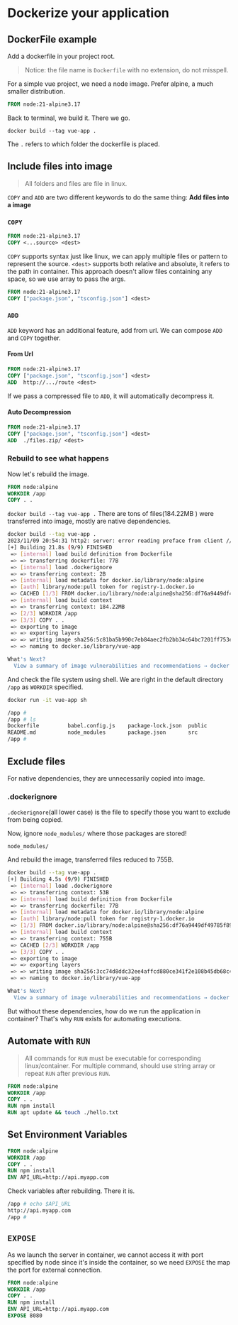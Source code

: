 # Dockerize your application

## DockerFile example

Add a dockerfile in your project root.

> Notice: the file name is `Dockerfile` with no extension, do not misspell.

For a simple vue project, we need a node image.
Prefer alpine, a much smaller distribution.

```dockerfile
FROM node:21-alpine3.17
```

Back to terminal, we build it. There we go.

`docker build --tag vue-app .`

The `.` refers to which folder the dockerfile is placed.

## Include files into image

> All folders and files are file in linux.

`COPY` and `ADD` are two different keywords to do the same thing: **Add files into a image**

### `COPY`

```dockerfile
FROM node:21-alpine3.17
COPY <...source> <dest>
```

`COPY` supports syntax just like linux, we can apply multiple files or pattern to represent the source.
`<dest>` supports both relative and absolute, it refers to the path in container.
This approach doesn't allow files containing any space, so we use array to pass the args.

```dockerfile
FROM node:21-alpine3.17
COPY ["package.json", "tsconfig.json"] <dest>
```

### `ADD`

`ADD` keyword has an additional feature, add from url.
We can compose `ADD` and `COPY` together.

#### From Url

```dockerfile
FROM node:21-alpine3.17
COPY ["package.json", "tsconfig.json"] <dest>
ADD  http://.../route <dest>
```

If we pass a compressed file to `ADD`, it will automatically decompress it.

#### Auto Decompression

```dockerfile
FROM node:21-alpine3.17
COPY ["package.json", "tsconfig.json"] <dest>
ADD  ./files.zip/ <dest>
```

### Rebuild to see what happens

Now let's rebuild the image.

```dockerfile
FROM node:alpine
WORKDIR /app
COPY . .
```

`docker build --tag vue-app .` There are tons of files(184.22MB ) were transferred into image, mostly are native dependencies.

```bash
docker build --tag vue-app .
2023/11/09 20:54:31 http2: server: error reading preface from client //./pipe/docker_engine: file has already been closed
[+] Building 21.8s (9/9) FINISHED                                                                                                                                      docker:default
 => [internal] load build definition from Dockerfile                                                                                                                             0.0s
 => => transferring dockerfile: 77B                                                                                                                                              0.0s 
 => [internal] load .dockerignore                                                                                                                                                0.0s 
 => => transferring context: 2B                                                                                                                                                  0.0s 
 => [internal] load metadata for docker.io/library/node:alpine                                                                                                                   2.7s
 => [auth] library/node:pull token for registry-1.docker.io                                                                                                                      0.0s
 => CACHED [1/3] FROM docker.io/library/node:alpine@sha256:df76a9449df49785f89d517764012e3396b063ba3e746e8d88f36e9f332b1864                                                      0.0s
 => [internal] load build context                                                                                                                                               13.5s 
 => => transferring context: 184.22MB                                                                                                                                           13.4s 
 => [2/3] WORKDIR /app                                                                                                                                                           0.1s 
 => [3/3] COPY . .                                                                                                                                                               2.5s
 => exporting to image                                                                                                                                                           3.0s
 => => exporting layers                                                                                                                                                          3.0s 
 => => writing image sha256:5c81ba5b990c7eb84aec2fb2bb34c64bc7201ff753ebf7f5b59fbedc1e87d484                                                                                     0.0s
 => => naming to docker.io/library/vue-app                                                                                                                                       0.0s 

What's Next?
  View a summary of image vulnerabilities and recommendations → docker scout quickview
```

And check the file system using shell. We are right in the default directory `/app` as `WORKDIR` specified.

```bash
docker run -it vue-app sh

/app #
/app # ls
Dockerfile         babel.config.js    package-lock.json  public             tsconfig.json
README.md          node_modules       package.json       src                vue.config.js
/app #
```

## Exclude files

For native dependencies, they are unnecessarily copied into image.

### .dockerignore

`.dockerignore`(all lower case) is the file to specify those you want to exclude from being copied.

Now, ignore `node_modules/` where those packages are stored!

```.dockerignore
node_modules/
```

And rebuild the image, transferred files reduced to 755B.

```bash
docker build --tag vue-app .
[+] Building 4.5s (9/9) FINISHED                                                                                                                                       docker:default
 => [internal] load .dockerignore                                                                                                                                                0.0s
 => => transferring context: 53B                                                                                                                                                 0.0s 
 => [internal] load build definition from Dockerfile                                                                                                                             0.0s 
 => => transferring dockerfile: 77B                                                                                                                                              0.0s 
 => [internal] load metadata for docker.io/library/node:alpine                                                                                                                   3.8s
 => [auth] library/node:pull token for registry-1.docker.io                                                                                                                      0.0s
 => [1/3] FROM docker.io/library/node:alpine@sha256:df76a9449df49785f89d517764012e3396b063ba3e746e8d88f36e9f332b1864                                                             0.0s
 => [internal] load build context                                                                                                                                                0.6s 
 => => transferring context: 755B                                                                                                                                                0.6s 
 => CACHED [2/3] WORKDIR /app                                                                                                                                                    0.0s
 => [3/3] COPY . .                                                                                                                                                               0.0s 
 => exporting to image                                                                                                                                                           0.0s 
 => => exporting layers                                                                                                                                                          0.0s 
 => => writing image sha256:3cc74d8ddc32ee4affcd880ce341f2e108b45db68c4208eccfdc7aca217a8a3f                                                                                     0.0s 
 => => naming to docker.io/library/vue-app                                                                                                                                       0.0s

What's Next?
  View a summary of image vulnerabilities and recommendations → docker scout quickview
```

But without these dependencies, how do we run the application in container?
That's why `RUN` exists for automating executions.

## Automate with `RUN`

> All commands for `RUN` must be executable for corresponding linux/container.
> For multiple command, should use string array or repeat `RUN` after previous `RUN`.

```dockerfile
FROM node:alpine
WORKDIR /app
COPY . .
RUN npm install
RUN apt update && touch ./hello.txt
```

## Set Environment Variables

```dockerfile
FROM node:alpine
WORKDIR /app
COPY . .
RUN npm install
ENV API_URL=http://api.myapp.com
```

Check variables after rebuilding. There it is.

```bash
/app # echo $API_URL
http://api.myapp.com
/app #
```

## `EXPOSE`

As we launch the server in container, we cannot access it with port specified by node since it's inside the container, so we need `EXPOSE` the map the port for external connection.

```dockerfile
FROM node:alpine
WORKDIR /app
COPY . .
RUN npm install
ENV API_URL=http://api.myapp.com
EXPOSE 8080
```

